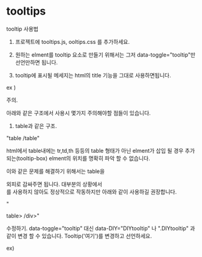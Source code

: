 # tooltips

tooltip 사용법

1. 프로젝트에 tooltips.js, ooltips.css 를 추가하세요.

2. 원하는 elment를 tooltip 요소로 만들기 위해서는 그저 data-toggle="tooltip"만 선언만하면 됩니다.

3. tooltip에 표시될 메세지는 html의 title 기능을 그대로 사용하면됩니다.

ex ) <span data-toggle="tooltip" title="example tooltip"></span>



주의.

아래와 같은 구조에서 사용시 몇가지 주의해야할 점들이 있습니다.
1. table과 같은 구조.

"table
    <td>
        <span data-toggle="tooltip" title="example tooltip"></span>
    </td>
    <td>
        <span data-toggle="tooltip" title="example tooltip"></span>
    </td>
    <td>
        <span data-toggle="tooltip" title="example tooltip"></span>
    </td>
/table"

html에서 table내에는 tr,td,th 등등의 table 형태가 아닌 elment가 삽입 될 경우 
추가되는(tooltip-box) elment의 위치를 명확히 파악 할 수 없습니다.

이와 같은 문제를 해결하기 위해서는 table을 <div class="tooltip-wrapper"></div> 외피로 감싸주면 됩니다.
대부분의 상황에서 <div class="tooltip-wrapper"></div> 를 사용하지 않아도 정상적으로 작동하지만
아래와 같이 사용하길 권장합니다.

"<div class="tooltip-wrapper">
    table>
        <td>
            <span data-toggle="tooltip" title="example tooltip"></span>
        </td>
        <td>
            <span data-toggle="tooltip" title="example tooltip"></span>
        </td>
        <td>
            <span data-toggle="tooltip" title="example tooltip"></span>
        </td>
    </table>
/div>"


수정하기.
data-toggle="tooltip" 대신 data-DIY="DIYtooltip" 나 ".DIYtooltip" 과 같이 변경 할 수 있습니다.
Tooltip('여기')를 변경하고 선언하세요.

ex)
<script type="text/javascript">
		Tooltip('[data-DIY="DIYtooltip"]');  // 1. data 
    Tooltip('.DIYtooltip');              // 2. class 
</script>




